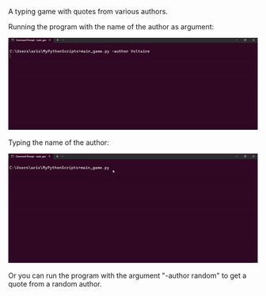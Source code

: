 A typing game with quotes from various authors.

Running the program with the name of the author as argument:
<p align="center">
  <img src="https://github.com/ArisPagonopoulos/typing_game/blob/main/demo1.gif"/>
</p>

Typing the name of the author:
<p align="center">
  <img src="https://github.com/ArisPagonopoulos/typing_game/blob/main/demo2.gif"/>
</p>

Or you can run the program with the argument "-author random" to get a quote from a random author.
